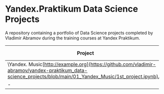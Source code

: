 # Yandex.Praktikum Data Science Projects

A repository containing a portfolio of Data Science projects completed by Vladimir Abramov during the training courses at Yandex Praktikum.

|Project|Description|Used libraries|
|-|-|-|
|\\Yandex. Music\[http://example.org](https://github.com/vladimir-abramov/yandex-praktikum_data-science_projects/blob/main/01_Yandex_Music/1st_project.ipynb)/\\|||
|-|-|-|
